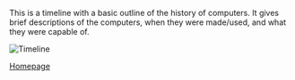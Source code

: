 This is a timeline with a basic outline of the history of computers. It gives brief descriptions of the computers, when they were made/used, and what they were capable of.

![Timeline](https://Cosmaniac.github.io/Portfolio_2017-2018/Timeline/Timeline.png)



[Homepage](https://cosmaniac.github.io/Portfolio_2017-2018/)
